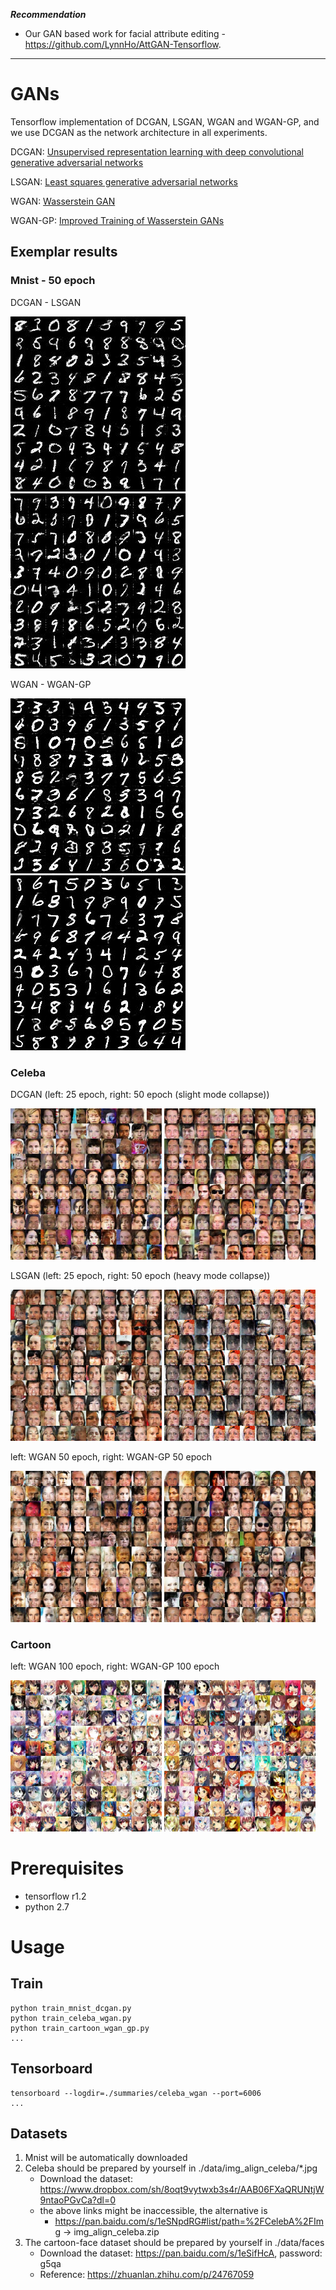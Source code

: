 ***Recommendation***

- Our GAN based work for facial attribute editing - https://github.com/LynnHo/AttGAN-Tensorflow.

---

# GANs

Tensorflow implementation of DCGAN, LSGAN, WGAN and WGAN-GP, and we use DCGAN as the network architecture in all experiments.

DCGAN: [Unsupervised representation learning with deep convolutional generative adversarial networks](https://arxiv.org/abs/1511.06434)

LSGAN: [Least squares generative adversarial networks](https://pdfs.semanticscholar.org/0bbc/35bdbd643fb520ce349bdd486ef2c490f1fc.pdf)

WGAN: [Wasserstein GAN](https://arxiv.org/abs/1701.07875)

WGAN-GP: [Improved Training of Wasserstein GANs](http://arxiv.org/abs/1704.00028)

## Exemplar results

### Mnist - 50 epoch
DCGAN - LSGAN

![](./pics/mnist_dcgan_50.jpg) ![](./pics/mnist_lsgan_50.jpg)

WGAN - WGAN-GP

![](./pics/mnist_wgan_50.jpg) ![](./pics/mnist_wgan_gp_50.jpg)

### Celeba
DCGAN (left: 25 epoch, right: 50 epoch (slight mode collapse))

<img src="./pics/celeba_dcgan_25.jpg" width="48%" height="48%"> <img src="./pics/celeba_dcgan_50.jpg" width="48%" height="48%">

LSGAN (left: 25 epoch, right: 50 epoch (heavy mode collapse))

<img src="./pics/celeba_lsgan_25.jpg" width="48%" height="48%"> <img src="./pics/celeba_lsgan_50.jpg" width="48%" height="48%">

left: WGAN 50 epoch, right: WGAN-GP 50 epoch

<img src="./pics/celeba_wgan_50.jpg" width="48%" height="48%"> <img src="./pics/celeba_wgan_gp_50.jpg" width="48%" height="48%">

### Cartoon
left: WGAN 100 epoch, right: WGAN-GP 100 epoch

<img src="./pics/cartoon_wgan_100.jpg" width="48%" height="48%"> <img src="./pics/cartoon_wgan_gp_100.jpg" width="48%" height="48%">

# Prerequisites
- tensorflow r1.2
- python 2.7

# Usage

## Train
```
python train_mnist_dcgan.py
python train_celeba_wgan.py
python train_cartoon_wgan_gp.py
...
```
## Tensorboard
```
tensorboard --logdir=./summaries/celeba_wgan --port=6006
...
```

## Datasets
1. Mnist will be automatically downloaded
2. Celeba should be prepared by yourself in ./data/img_align_celeba/*.jpg
    - Download the dataset: https://www.dropbox.com/sh/8oqt9vytwxb3s4r/AAB06FXaQRUNtjW9ntaoPGvCa?dl=0
    - the above links might be inaccessible, the alternative is
        - https://pan.baidu.com/s/1eSNpdRG#list/path=%2FCelebA%2FImg -> img_align_celeba.zip
3. The cartoon-face dataset should be prepared by yourself in ./data/faces
    - Download the dataset: https://pan.baidu.com/s/1eSifHcA, password: g5qa
    - Reference: https://zhuanlan.zhihu.com/p/24767059